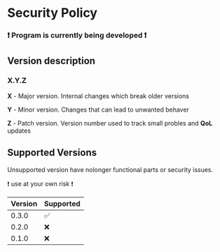 # Security Policy

### :exclamation: Program is currently being developed :exclamation:


## Version description

### X.Y.Z

**X** - Major version. Internal changes which break older versions

**Y** - Minor version. Changes that can lead to unwanted behaver

**Z** - Patch version. Version number used to track small probles and **QoL** updates

## Supported Versions

Unsupported version have nolonger functional parts or security issues.

:exclamation: use at your own risk :exclamation:

| Version | Supported          |
| ------- | ------------------ |
| 0.3.0 | :white_check_mark:   |
| 0.2.0 | :x:                |
| 0.1.0 | :x:                |

